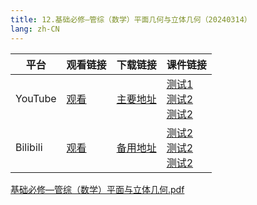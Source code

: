 ```yaml
---
title: 12.基础必修—管综（数学）平面几何与立体几何（20240314）
lang: zh-CN
---
```


| 平台       | 观看链接   | 下载链接     | 课件链接         |
|----------|--------|----------|--------------|
| YouTube  | [观看]() | [主要地址]() | [测试1]()<br/>[测试2]()<br/>[测试2]()  |
| Bilibili | [观看]() | [备用地址]() | [测试2]()<br/>[测试2]()<br/>[测试2]()      |

[基础必修—管综（数学）平面与立体几何.pdf](..%2F..%2Fpublic%2Fmath%2F2.%E6%95%B0%E5%AD%A6-%E6%AD%A3%E5%BC%8F%E8%AF%BE%2F12.%E5%9F%BA%E7%A1%80%E5%BF%85%E4%BF%AE%E2%80%94%E7%AE%A1%E7%BB%BC%EF%BC%88%E6%95%B0%E5%AD%A6%EF%BC%89%E5%B9%B3%E9%9D%A2%E5%87%A0%E4%BD%95%E4%B8%8E%E7%AB%8B%E4%BD%93%E5%87%A0%E4%BD%95%EF%BC%8820240314%EF%BC%89%2F%E5%9F%BA%E7%A1%80%E5%BF%85%E4%BF%AE%E2%80%94%E7%AE%A1%E7%BB%BC%EF%BC%88%E6%95%B0%E5%AD%A6%EF%BC%89%E5%B9%B3%E9%9D%A2%E4%B8%8E%E7%AB%8B%E4%BD%93%E5%87%A0%E4%BD%95.pdf)

